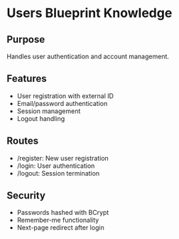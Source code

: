 # Users Blueprint Knowledge

## Purpose
Handles user authentication and account management.

## Features
- User registration with external ID
- Email/password authentication
- Session management
- Logout handling

## Routes
- /register: New user registration
- /login: User authentication
- /logout: Session termination

## Security
- Passwords hashed with BCrypt
- Remember-me functionality
- Next-page redirect after login